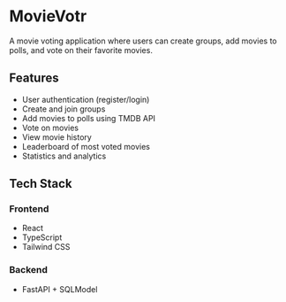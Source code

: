 # MovieVotr

A movie voting application where users can create groups, add movies to polls, and vote on their favorite movies.

## Features

- User authentication (register/login)
- Create and join groups
- Add movies to polls using TMDB API
- Vote on movies
- View movie history
- Leaderboard of most voted movies
- Statistics and analytics

## Tech Stack

### Frontend
- React
- TypeScript
- Tailwind CSS

### Backend
- FastAPI + SQLModel